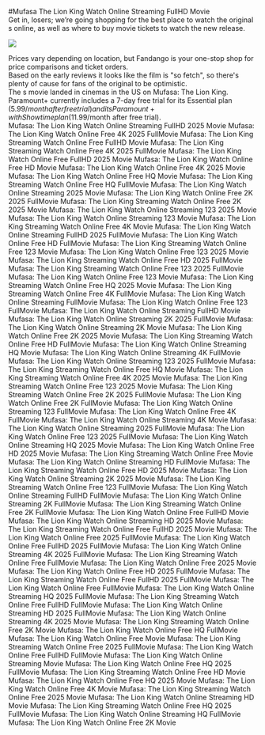 #Mufasa The Lion King Watch Online Streaming FullHD Movie  
Get in, losers; we’re going shopping for the best place to watch the original s online, as well as where to buy movie tickets to watch the new release.  
  
[![](https://i.imgur.com/qSNzIqt.png)](https://movie.rssnews.media/SClFTSrGo.php)  
  
Prices vary depending on location, but Fandango is your one-stop shop for price comparisons and ticket orders.  
Based on the early reviews it looks like the film is "so fetch", so there's plenty of cause for fans of the original to be optimistic.  
The s movie landed in cinemas in the US on Mufasa: The Lion King.  
Paramount+ currently includes a 7-day free trial for its Essential plan ($5.99/month after free trial) and its Paramount+ with Showtime plan ($11.99/month after free trial).  
Mufasa: The Lion King Watch Online Streaming FullHD 2025 Movie
Mufasa: The Lion King Watch Online Free 4K 2025 FullMovie
Mufasa: The Lion King Streaming Watch Online Free FullHD Movie
Mufasa: The Lion King Streaming Watch Online Free 4K 2025 FullMovie
Mufasa: The Lion King Watch Online Free FullHD 2025 Movie
Mufasa: The Lion King Watch Online Free HD Movie
Mufasa: The Lion King Watch Online Free 4K 2025 Movie
Mufasa: The Lion King Watch Online Free HQ Movie
Mufasa: The Lion King Streaming Watch Online Free HQ FullMovie
Mufasa: The Lion King Watch Online Streaming 2025 Movie
Mufasa: The Lion King Watch Online Free 2K 2025 FullMovie
Mufasa: The Lion King Streaming Watch Online Free 2K 2025 Movie
Mufasa: The Lion King Watch Online Streaming 123 2025 Movie
Mufasa: The Lion King Watch Online Streaming 123 Movie
Mufasa: The Lion King Streaming Watch Online Free 4K Movie
Mufasa: The Lion King Watch Online Streaming FullHD 2025 FullMovie
Mufasa: The Lion King Watch Online Free HD FullMovie
Mufasa: The Lion King Streaming Watch Online Free 123 Movie
Mufasa: The Lion King Watch Online Free 123 2025 Movie
Mufasa: The Lion King Streaming Watch Online Free HD 2025 FullMovie
Mufasa: The Lion King Streaming Watch Online Free 123 2025 FullMovie
Mufasa: The Lion King Watch Online Free 123 Movie
Mufasa: The Lion King Streaming Watch Online Free HQ 2025 Movie
Mufasa: The Lion King Streaming Watch Online Free 4K FullMovie
Mufasa: The Lion King Watch Online Streaming FullMovie
Mufasa: The Lion King Watch Online Free 123 FullMovie
Mufasa: The Lion King Watch Online Streaming FullHD Movie
Mufasa: The Lion King Watch Online Streaming 2K 2025 FullMovie
Mufasa: The Lion King Watch Online Streaming 2K Movie
Mufasa: The Lion King Watch Online Free 2K 2025 Movie
Mufasa: The Lion King Streaming Watch Online Free HD FullMovie
Mufasa: The Lion King Watch Online Streaming HQ Movie
Mufasa: The Lion King Watch Online Streaming 4K FullMovie
Mufasa: The Lion King Watch Online Streaming 123 2025 FullMovie
Mufasa: The Lion King Streaming Watch Online Free HQ Movie
Mufasa: The Lion King Streaming Watch Online Free 4K 2025 Movie
Mufasa: The Lion King Streaming Watch Online Free 123 2025 Movie
Mufasa: The Lion King Streaming Watch Online Free 2K 2025 FullMovie
Mufasa: The Lion King Watch Online Free 2K FullMovie
Mufasa: The Lion King Watch Online Streaming 123 FullMovie
Mufasa: The Lion King Watch Online Free 4K FullMovie
Mufasa: The Lion King Watch Online Streaming 4K Movie
Mufasa: The Lion King Watch Online Streaming 2025 FullMovie
Mufasa: The Lion King Watch Online Free 123 2025 FullMovie
Mufasa: The Lion King Watch Online Streaming HQ 2025 Movie
Mufasa: The Lion King Watch Online Free HD 2025 Movie
Mufasa: The Lion King Streaming Watch Online Free Movie
Mufasa: The Lion King Watch Online Streaming HD FullMovie
Mufasa: The Lion King Streaming Watch Online Free HD 2025 Movie
Mufasa: The Lion King Watch Online Streaming 2K 2025 Movie
Mufasa: The Lion King Streaming Watch Online Free 123 FullMovie
Mufasa: The Lion King Watch Online Streaming FullHD FullMovie
Mufasa: The Lion King Watch Online Streaming 2K FullMovie
Mufasa: The Lion King Streaming Watch Online Free 2K FullMovie
Mufasa: The Lion King Watch Online Free FullHD Movie
Mufasa: The Lion King Watch Online Streaming HD 2025 Movie
Mufasa: The Lion King Streaming Watch Online Free FullHD 2025 Movie
Mufasa: The Lion King Watch Online Free 2025 FullMovie
Mufasa: The Lion King Watch Online Free FullHD 2025 FullMovie
Mufasa: The Lion King Watch Online Streaming 4K 2025 FullMovie
Mufasa: The Lion King Streaming Watch Online Free FullMovie
Mufasa: The Lion King Watch Online Free 2025 Movie
Mufasa: The Lion King Watch Online Free HD 2025 FullMovie
Mufasa: The Lion King Streaming Watch Online Free FullHD 2025 FullMovie
Mufasa: The Lion King Watch Online Free FullMovie
Mufasa: The Lion King Watch Online Streaming HQ 2025 FullMovie
Mufasa: The Lion King Streaming Watch Online Free FullHD FullMovie
Mufasa: The Lion King Watch Online Streaming HD 2025 FullMovie
Mufasa: The Lion King Watch Online Streaming 4K 2025 Movie
Mufasa: The Lion King Streaming Watch Online Free 2K Movie
Mufasa: The Lion King Watch Online Free HQ FullMovie
Mufasa: The Lion King Watch Online Free Movie
Mufasa: The Lion King Streaming Watch Online Free 2025 FullMovie
Mufasa: The Lion King Watch Online Free FullHD FullMovie
Mufasa: The Lion King Watch Online Streaming Movie
Mufasa: The Lion King Watch Online Free HQ 2025 FullMovie
Mufasa: The Lion King Streaming Watch Online Free HD Movie
Mufasa: The Lion King Watch Online Free HQ 2025 Movie
Mufasa: The Lion King Watch Online Free 4K Movie
Mufasa: The Lion King Streaming Watch Online Free 2025 Movie
Mufasa: The Lion King Watch Online Streaming HD Movie
Mufasa: The Lion King Streaming Watch Online Free HQ 2025 FullMovie
Mufasa: The Lion King Watch Online Streaming HQ FullMovie
Mufasa: The Lion King Watch Online Free 2K Movie